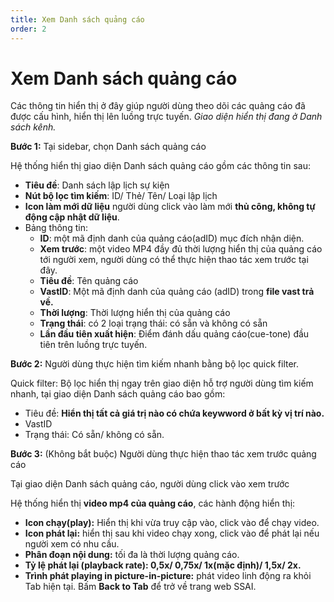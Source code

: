 ```yaml
---
title: Xem Danh sách quảng cáo
order: 2
---
```

# Xem Danh sách quảng cáo

Các thông tin hiển thị ở đây giúp người dùng theo dõi các quảng cáo đã được cấu hình, hiển thị lên luồng trực tuyến.
*Giao diện hiển thị đang ở Danh sách kênh.*

**Bước 1:** Tại sidebar, chọn Danh sách quảng cáo

Hệ thống hiển thị giao diện Danh sách quảng cáo gồm các thông tin sau:

* **Tiêu đề**: Danh sách lập lịch sự kiện
* **Nút bộ lọc tìm kiếm**: ID/ Thẻ/ Tên/ Loại lập lịch 
* **Icon làm mới dữ liệu** người dùng click vào làm mới **thủ công, không tự động cập nhật dữ liệu**.
* Bảng thông tin:
   * **ID**: một mã định danh của quảng cáo(adID) mục đích nhận diện.
   * **Xem trước**: một video MP4 đầy đủ thời lượng hiển thị của quảng cáo tới người xem, người dùng có thể thực hiện thao tác xem trước tại đây.
   * **Tiêu đề**: Tên quảng cáo 
   * **VastID**: Một mã định danh của quảng cáo (adID) trong **file vast trả về.**
   * **Thời lượng**: Thời lượng hiển thị của quảng cáo
   * **Trạng thái**: có 2 loại trạng thái: có sẵn và không có sẵn
   * **Lần đầu tiên xuất hiện**: Điểm đánh dấu quảng cáo(cue-tone) đầu tiên trên luồng trực tuyến.

**Bước 2:** Người dùng thực hiện tìm kiếm nhanh bằng bộ lọc quick filter.

Quick filter: Bộ lọc hiển thị ngay trên giao diện hỗ trợ người dùng tìm kiếm nhanh, tại giao diện Danh sách quảng cáo bao gồm:
   * Tiêu đề: **Hiển thị tất cả giá trị nào có chứa keywword ở bất kỳ vị trí nào.**
   * VastID
   * Trạng thái: Có sẵn/ không có sẵn.

**Bước 3:** (Không bắt buộc) Người dùng thực hiện thao tác xem trước quảng cáo

Tại giao diện Danh sách quảng cáo, người dùng click vào xem trước

Hệ thống hiển thị **video mp4 của quảng cáo**, các hành động hiển thị:

* **Icon chạy(play):** Hiển thị khi vừa truy cập vào, click vào để chạy video.
* **Icon phát lại:** hiển thị sau khi video chạy xong, click vào để phát lại nếu người xem có nhu cầu.
* **Phân đoạn nội dung:** tối đa là thời lượng quảng cáo.
* **Tỷ lệ phát lại (playback rate): 0,5x/ 0,75x/ 1x(mặc định)/ 1,5x/ 2x.**
* **Trình phát playing in picture-in-picture:** phát video linh động ra khỏi Tab hiện tại. Bấm **Back to Tab** để trở về trang web SSAI.
